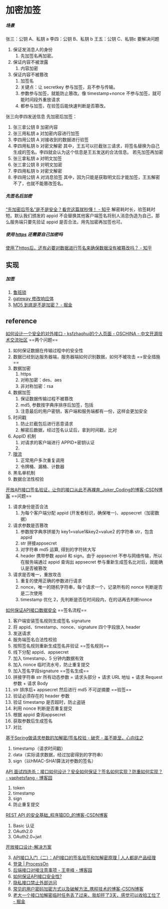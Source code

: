 # 加密加签

##### 场景
张三：公钥 A、私钥 a
李四：公钥 B、私钥 b
王五：公钥 C、私钥c
要解决问题
1. 保证发消息人的身份
	1. 先加签名再加密。
2. 保证内容不被泄露
	1. 内容加密
3. 保证内容不被篡改
	1. 加签名
	2. 关键点：让 secretkey 参与加签，且不参与传输。
	3. 参数参与加签，就能防止篡改。像 timestamp+nonce 不参与加签，就可能时间段外重放请求
	4. 都参与加签，在验签后能快速判断是否篡改。

张三向李四发送信息
先加密后加签：
1. 张三拿公钥 B 加密内容
2. 张三用私钥 a 对加密内容进行加签
3. 李四用公钥 A 对接收到的数据进行验签
4. 李四用私钥 b 对密文解密
其中，王五可以拦截张三请求，将签名替换为自己生成的签名。李四就会认为这个信息是王五发送的合法信息。
若先加签再加密
1. 张三拿私钥 a 对明文加签
2. 张三拿公钥 B 对明文加密
3. 李四用私钥 b 对密文解密
4. 李四用公钥 A 对消息验签
其中，因为只能是获取明文后才能加签，王五解密不了，也就不能篡改签名。

##### 先签名后加密
[“先加密后签名”是不是安全？看完这篇就秒懂！ - 知乎](https://zhuanlan.zhihu.com/p/290711693)
解密耗时长，验签耗时短。默认我们颁发的 appid 不会替换其他客户端签名将别人消息伪造为自己，那么服务端只要先验证 appid 是否合法，用先加密再加签也可。

##### 使用 [https](https.md#https) 还需要自己加密吗
[使用了https后，还有必要对数据进行签名来确保数据没有被篡改吗？ - 知乎](https://www.zhihu.com/question/52392988)
## 实现
##### 加签
1. [鲁班锁](https://github.com/Darling012/signature-rsa.git)
2. [gateway 修改响应体](gateway.md#请求流程)
3. [MD5 到底是不是加密？ - 掘金](https://juejin.cn/post/6844904002518253581)

## reference
[如何设计一个安全的对外接口 - ksfzhaohui的个人页面 - OSCHINA - 中文开源技术交流社区](https://my.oschina.net/OutOfMemory/blog/3131916)
==两个问题==
1. 如何保证数据在传输过程中的安全性
2. 数据已经到达服务器端，服务器端如何识别数据，如何不被攻击
==安全措施==
1. 数据加密
	1. https
	2. 对称加密：des、aes
	3. 非对称加密：rsa
2. 数据加签
	1. 保证数据传输过程不被篡改
	2. md5, 参数按字典序排序后加签，包括
	3. 注意最后的用户密钥，客户端和服务端都有一份，这样会更加安全
3. 时间戳
	1. 防止拦截包后进行恶意请求
	2. 解密后数据，经过签名认证后，拿到时间戳，比对
4. AppID 机制
	1. 对请求的客户端进行 APPID+密钥认证
	2. 
5. [限流](限流.md)
	1. 正常用户多次重复调用
	2. 令牌桶、漏桶、计数器
6. 黑名单机制
7. 数据合法性校验

 [开放API接口签名验证，让你的接口从此不再裸奔_Joker_Coding的博客-CSDN博客](https://blog.csdn.net/qq_18495465/article/details/79248608)
==问题==
1. 请求身份是否合法
	1. 为每个客户端分配 appid (开发者标识，确保唯一)、appsecret（加密数据）
2. 请求参数是否篡改
	1. 参数按字典序拼接为 key1=value1&key2=value2 的字符串 str，包含appid
	2. str 拼接appsecret
	3. 对字符串 md5 运算, 得到的字符转大写
	4. header 携带参数 appid 和 sign。由于 appsecret 不参与网络传输，所以在服务端通过 appid 查询出 appsecret 参与重新生成签名比对后，就能确认是否被篡改
3. 请求是否唯一，重放攻击
	1. 重复的使用正确的参数进行请求
	2. nonce，唯一的随机字符串，每个请求一个，记录所有的 nonce 判断是否是二次使用
	3. timestamp 优化 2，先判断是否在时间段内，在的话再去判断nonce


[如何保证API接口数据安全](https://mp.weixin.qq.com/s/CNK5p2Qe7ooaPao3GHyBfQ)
==签名流程==
1. 客户端安装签名规则生成签名 signature
2. 将 appid、timestamp、nonce、signature 四个字段放入 header
3. 发送请求
4. 服务端签名合法性校验
5. 按照签名规则重新生成签名并验证
==签名规则==
1. 线下分配 appid、appsecret
2. 加入 timestamp，5 分钟内数据有效
3. 加入 nonce 临时流水号，防止重复提交
4. 加入签名字段signature
==签名生成==
1. 拼接字符串 str 所有动态参数 = 请求头部分 + 请求 URL 地址 + 请求 Request 参数 + 请求 Body
2. str 排序后+ appsecret 然后进行 md5 不可逆摘要
==验签==
1. 验证必须存在的 header 参数
2. 验证 timestamp 是否超时，防止盗链
3. 利用 nonce 判断是否重复提交
4. 根据 appid 查询appsecret
5. 获取参数后生成签名
6. 对比

[基于Spring做请求参数的加解密/签名校验 - 破壳 - 虽不能至，心向往之](https://urzz.xyz/2019/05/30/spring-param-encrypt/)
1. timestamp（请求时间戳）
2. data（实际请求数据，经过加密得到的字符串）
3. sign（以HMAC-SHA1算法对参数的签名）

 [API 面试四连杀：接口如何设计？安全如何保证？签名如何实现？防重如何实现？ - yaphetsfang - 博客园](https://www.cnblogs.com/yaphetsfang/p/13343961.html)
1. token
2. timestamp
3. sign
4. 防止重复提交

 [REST API 的安全基础_程序猿DD_的博客-CSDN博客](https://blog.csdn.net/j3T9Z7H/article/details/103725029)
1. Basic 认证
2. OAuth2.0
3. OAuth2.0+jwt


[开放接口设计-解决方案](https://github.com/steellee/webapi-security)

3. [API接口入门（二）：API接口的签名验签和加解密原理 | 人人都是产品经理](https://www.woshipm.com/pd/3011489.html)
6. [登录 | ProcessOn](https://www.processon.com/diagraming/60b3af5663768926b1b5a3b2)
8. [后端接口对接注意事项 - 王李峰 - 博客园](https://www.cnblogs.com/wanglifeng717/p/16213202.html)
9. [如何保证API接口安全性?](https://www.laiketui.com/13697.html)
11. [隐私接口禁止外部访问](https://mp.weixin.qq.com/s/cF7BnmZ2QPAfwpP8qGRbmQ)
12. [常见的用户密码加密方式以及破解方法_携程技术的博客-CSDN博客](https://blog.csdn.net/ctrip_tech/article/details/80125741)
13. [老大一个接口加解密临时任务丢了过来，我却肝了3天，感觉可以收拾工位了 - 掘金](https://juejin.cn/post/7080568585021554718)




